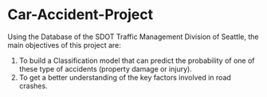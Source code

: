 # Car-Accident-Project
Using the Database of the SDOT Traffic Management Division of Seattle, the main objectives of this project are: 
  1. To build a Classification model that can predict the probability of one of these type of accidents (property damage or injury). 
  2. To get a better understanding of the key factors involved in road crashes.
